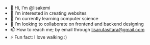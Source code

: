 - 👋 Hi, I’m @lisakemi
- 👀 I’m interested in creating websites
- 🌱 I’m currently learning computer science
- 🤝 I’m looking to collaborate on frontend and backend designing
- 📫 How to reach me; by email through lisarutasitara@gmail.com
- ⚡ Fun fact: I love walking :)

<!---
lisakemi/lisakemi is a ✨ special ✨ repository because its `README.md` (this file) appears on your GitHub profile.
You can click the Preview link to take a look at your changes.
--->
